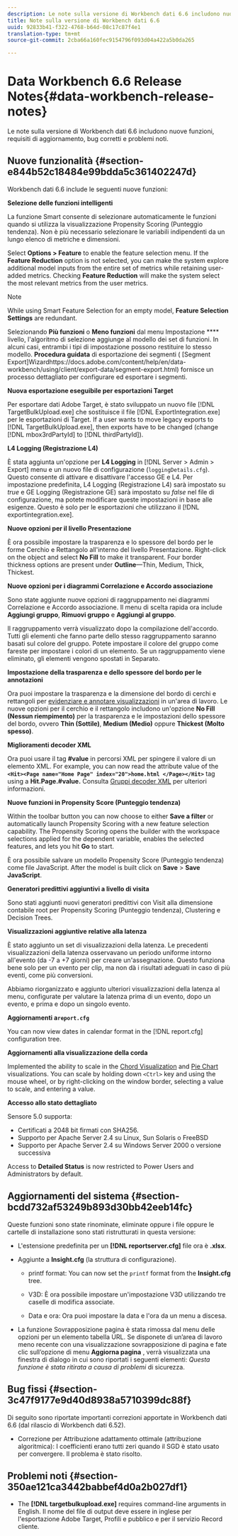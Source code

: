 ```yaml
---
description: Le note sulla versione di Workbench dati 6.6 includono nuove funzioni, requisiti di aggiornamento, bug corretti e problemi noti.
title: Note sulla versione di Workbench dati 6.6
uuid: 92833b41-f322-4768-b64d-08c17c87f4e1
translation-type: tm+mt
source-git-commit: 2cba66a160fec9154796f093d04a422a5b0da265

---
```



# Data Workbench 6.6 Release Notes{#data-workbench-release-notes}

Le note sulla versione di Workbench dati 6.6 includono nuove funzioni, requisiti di aggiornamento, bug corretti e problemi noti.

## Nuove funzionalità {#section-e844b52c18484e99bdda5c361402247d}

Workbench dati 6.6 include le seguenti nuove funzioni:

**Selezione delle funzioni intelligenti**

La funzione Smart consente di selezionare automaticamente le funzioni quando si utilizza la visualizzazione Propensity Scoring (Punteggio tendenza). Non è più necessario selezionare le variabili indipendenti da un lungo elenco di metriche e dimensioni.

Select **Options > Feature** to enable the feature selection menu. If the **Feature Reduction** option is not selected, you can make the system explore additional model inputs from the entire set of metrics while retaining user-added metrics. Checking **Feature Reduction** will make the system select the most relevant metrics from the user metrics.

>[!NOTE]
>
>While using Smart Feature Selection for an empty model, **Feature Selection Settings** are redundant.

Selezionando **Più funzioni** o **Meno funzioni** dal menu Impostazione **** livello, l&#39;algoritmo di selezione aggiunge al modello dei set di funzioni. In alcuni casi, entrambi i tipi di impostazione possono restituire lo stesso modello.
**Procedura guidata** di esportazione dei segmenti ( [Segment Export]Wizardhttps://docs.adobe.com/content/help/en/data-workbench/using/client/export-data/segment-export.html) fornisce un processo dettagliato per configurare ed esportare i segmenti.

**Nuova esportazione eseguibile per esportazioni Target**

Per esportare dati Adobe Target, è stato sviluppato un nuovo file [!DNL TargetBulkUpload.exe] che sostituisce il file [!DNL ExportIntegration.exe] per le esportazioni di Target. If a user wants to move legacy exports to [!DNL TargetBulkUpload.exe], then exports have to be changed (change [!DNL mbox3rdPartyId] to [!DNL thirdPartyId]).

**L4 Logging (Registrazione L4)**

È stata aggiunta un&#39;opzione per **L4 Logging** in [!DNL Server > Admin > Export] menu e un nuovo file di configurazione (`loggingDetails.cfg`). Questo consente di attivare e disattivare l&#39;accesso GE e L4. Per impostazione predefinita, L4 Logging (Registrazione L4) sarà impostato su *true* e GE Logging (Registrazione GE) sarà impostato su *false* nel file di configurazione, ma potete modificare queste impostazioni in base alle esigenze. Questo è solo per le esportazioni che utilizzano il [!DNL exportintegration.exe].

**Nuove opzioni per il livello Presentazione**

È ora possibile impostare la trasparenza e lo spessore del bordo per le forme Cerchio e Rettangolo all&#39;interno del livello Presentazione. Right-click on the object and select **No Fill** to make it transparent. Four border thickness options are present under **Outline**—Thin, Medium, Thick, Thickest.

**Nuove opzioni per i diagrammi Correlazione e Accordo associazione**

Sono state aggiunte nuove opzioni di raggruppamento nei diagrammi Correlazione e Accordo associazione. Il menu di scelta rapida ora include **Aggiungi gruppo**, **Rimuovi gruppo** e **Aggiungi al gruppo**.

Il raggruppamento verrà visualizzato dopo la compilazione dell&#39;accordo. Tutti gli elementi che fanno parte dello stesso raggruppamento saranno basati sul colore del gruppo. Potete impostare il colore del gruppo come fareste per impostare i colori di un elemento. Se un raggruppamento viene eliminato, gli elementi vengono spostati in Separato.

**Impostazione della trasparenza e dello spessore del bordo per le annotazioni**

Ora puoi impostare la trasparenza e la dimensione del bordo di cerchi e rettangoli per [evidenziare e annotare visualizzazioni](../../home/c-get-started/c-vis/c-present-layer.md#concept-1235f55dfeb14e0898a1cbc13a827f67) in un&#39;area di lavoro. Le nuove opzioni per il cerchio e il rettangolo includono un&#39;opzione **No Fill (Nessun riempimento)** per la trasparenza e le impostazioni dello spessore del bordo, ovvero **Thin (Sottile)**, **Medium (Medio)** oppure **Thickest (Molto spesso)**.

**Miglioramenti decoder XML**

Ora puoi usare il tag **#value** in percorsi XML per spingere il valore di un elemento XML. For example, you can now read the attribute value of the **`<Hit><Page name="Home Page" index="20">home.html </Page></Hit>`** tag using a **Hit.Page.#value.** Consulta [Gruppi decoder XML](../../home/c-dataset-const-proc/c-dataset-inc-files/c-types-dataset-inc-files/c-log-proc-dataset-inc-files/c-xml-dec-grps.md#concept-5eda5ab253724674832f6951e2a0d1c3) per ulteriori informazioni.

**Nuove funzioni in Propensity Score (Punteggio tendenza)**

Within the toolbar button you can now choose to either **Save a filter** or automatically launch Propensity Scoring with a new feature selection capability. The Propensity Scoring opens the builder with the workspace selections applied for the dependent variable, enables the selected features, and lets you hit **Go** to start.

È ora possibile salvare un modello Propensity Score (Punteggio tendenza) come file JavaScript. After the model is built click on **Save** > **Save JavaScript**.

**Generatori predittivi aggiuntivi a livello di visita**

Sono stati aggiunti nuovi generatori predittivi con Visit alla dimensione contabile root per Propensity Scoring (Punteggio tendenza), Clustering e Decision Trees.

**Visualizzazioni aggiuntive relative alla latenza**

È stato aggiunto un set di visualizzazioni della latenza. Le precedenti visualizzazioni della latenza osservavano un periodo uniforme intorno all&#39;evento (da -7 a +7 giorni) per creare un&#39;assegnazione. Questo funziona bene solo per un evento per clip, ma non dà i risultati adeguati in caso di più eventi, come più conversioni.

Abbiamo riorganizzato e aggiunto ulteriori visualizzazioni della latenza al menu, configurate per valutare la latenza prima di un evento, dopo un evento, e prima e dopo un singolo evento.

**Aggiornamenti a`report.cfg`**

You can now view dates in calendar format in the [!DNL report.cfg] configuration tree.

**Aggiornamenti alla visualizzazione della corda**

Implemented the ability to scale in the [Chord Visualization](../../home/c-get-started/c-analysis-vis/c-chord-visualization.md#concept-ca600beb11674f3bb2696edf41f1dda9) and [Pie Chart](../../home/c-get-started/c-analysis-vis/c-pie-chart.md#concept-65bd6e41ee814684a7f53ea69142f21c) visualizations. You can scale by holding down `<Ctrl>` key and using the mouse wheel, or by right-clicking on the window border, selecting a value to scale, and entering a value.

**Accesso allo stato dettagliato**

Sensore 5.0 supporta:

* Certificati a 2048 bit firmati con SHA256.
* Supporto per Apache Server 2.4 su Linux, Sun Solaris o FreeBSD
* Supporto per Apache Server 2.4 su Windows Server 2000 o versione successiva

Access to **Detailed Status** is now restricted to Power Users and Administrators by default.

## Aggiornamenti del sistema {#section-bcdd732af53249b893d30bb42eeb14fc}

Queste funzioni sono state rinominate, eliminate oppure i file oppure le cartelle di installazione sono stati ristrutturati in questa versione:

* L&#39;estensione predefinita per un **[!DNL reportserver.cfg]** file ora è **.xlsx**.

* Aggiunte a **Insight.cfg** (la struttura di configurazione).

   * printf format: You can now set the `printf` format from the **Insight.cfg** tree.

   * V3D: È ora possibile impostare un&#39;impostazione V3D utilizzando tre caselle di modifica associate.
   * Data e ora: Ora puoi impostare la data e l&#39;ora da un menu a discesa.

* La funzione Sovrapposizione pagina è stata rimossa dal menu delle opzioni per un elemento tabella URL. Se disponete di un’area di lavoro meno recente con una visualizzazione sovrapposizione di pagina e fate clic sull’opzione di menu **Aggiorna pagina** , verrà visualizzata una finestra di dialogo in cui sono riportati i seguenti elementi: *Questa funzione è stata ritirata a causa di problemi* di sicurezza.

## Bug fissi {#section-3c47f9177e9d40d8938a5710399dc88f}

Di seguito sono riportate importanti correzioni apportate in Workbench dati 6.6 (dal rilascio di Workbench dati 6.52).

* Correzione per Attribuzione adattamento ottimale (attribuzione algoritmica): I coefficienti erano tutti zeri quando il SGD è stato usato per convergere. Il problema è stato risolto.

## Problemi noti {#section-350ae121ca3442babbef4d0a2b027df1}

* The **[!DNL targetbulkupload.exe]** requires command-line arguments in English. Il nome del file di output deve essere in inglese per l&#39;esportazione Adobe Target, Profili e pubblico e per il servizio Record cliente.
